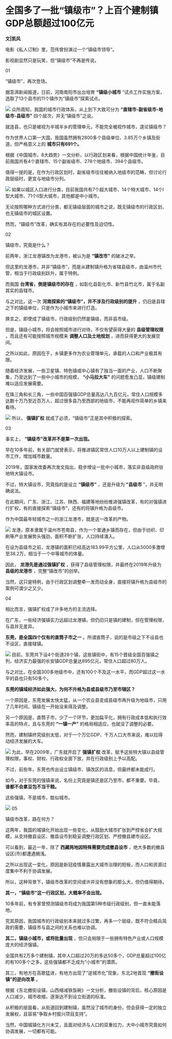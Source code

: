 # 全国多了一批“镇级市”？上百个建制镇GDP总额超过100亿元

**文|凯风**

电影《私人订制》里，范伟曾扮演过一个“镇级市领导”。

影视剧显然只是玩笑，但“镇级市”不再是传说。

01

“镇级市”，再次登场。

据澎湃新闻报道，日前，河南南阳市出台培育 **“镇级小城市** ”试点工作实施方案，选取了13个县市的11个镇作为“镇级市”探索试点。

![](https://inews.gtimg.com/om_bt/OrZSbIdkb9mREi29HiEOnt5hsZHWbQmrqdCzhoqUAJ42IAA/1000)
众所周知，我国的城市行政体系，从上到下大致可分为 **“直辖市-副省级市-地级市-县级市”** 四个层次，并无“镇级市”之说。

就连县，也只是被视为半城半乡的管理单元，不能完全被视作城市，遑论镇级市？

作为世界人口第一大国，我国虽然拥有2800多个县级单位、3.85万个乡镇及街道，但严格意义上的 **城市只有691个。**

根据《中国城市，8大趋势》一文分析，以行政区划来看，根据中国统计年鉴，目前我国共有4个直辖市、15个副省级市、278个地级市、394个县级市。

值得一提的是，在作为行政区划时，副省级市往往被纳入地级市的范畴，但讨论行政层级时，更宜与地级市分列。

![](https://inews.gtimg.com/om_bt/OBbBFp_d2vjdeu-8cXCT3e1_eFYIA8NM038tGmJH-Iu-gAA/1000)
如果以城区人口进行分类，目前我国共有7个超大城市、14个特大城市、14个I型大城市、71个II型大城市，其他都是中小城市。

无论按照哪种方式进行分类，都无镇级层面的城市之说，既无镇级市的行政区划，也无镇级市的城区设置。

然而，“镇级市”改革，确实有其存在的必要性及迫切性。

02

镇级市，究竟是什么？

前两年，浙江龙港镇改为龙港市，被认为是 **“镇改市”** 的破冰之举。

但这里的龙港市，并非“镇级市”，而是从建制镇升格为省辖县级市，由温州市代管，相当于行政级别跃升，属于特例。

而我国 **台湾省，倒是镇级市的存在** ，如彰化县彰化市、新竹县竹北市，属于名副其实的县辖市。

与之对比，这一次 **河南探索的“镇级市”，并不涉及行政级别的提升** ，仍旧是县辖之下的镇级单位，只是作为小城市来进行打造。

换言之，即使成了镇级市，行政级别仍然是镇级，而非县市级。

但是，镇级小城市，将会按照城市进行对待，不仅有望获得大量的 **县级管理权限** ，而且还有可能按照城市规模来 **调整人口及土地规划**
，进而获得更大的发展空间。

之所以如此，原因在于，乡镇更多作为农业管理单元，承载的人口和产业极其有限。

随着经济发展，一些卫星镇、特色镇或中心镇有了独当一面的产业，人口不断聚集，乃至达到了一些中小城市的规模， **“小马拉大车”**
的问题愈发凸显，镇级建制难以适应发展需要。

在珠三角和长三角，一些中国百强镇GDP总量高达八九百亿元，常住人口规模多达数十万乃至近百万人，超过很多县乃至西部的地级市，不能再视作简单的乡镇来看待。

![](https://inews.gtimg.com/om_bt/O3lut37I5Eg3Ky_n9qkctp1hH86S3BY8PIMBeQ5qYtL40AA/0)
所以， **强镇扩权** 就成了必须，“镇级市”正是其中积极的探索。

03

事实上， **“镇级市”改革并不是第一次出现。**

早在10多年前，有关部门就曾表示，将推进镇区常住人口10万人以上建制镇的设市工作，增加城市数量。

2019年，国家发改委再次发文指出，稳步增设一批中小城市，落实非县级政府驻地特大镇设市。

不过，特大镇设市，究竟指的是设立 **“镇级市”** ，还是升级为 **“县级市** ”，并无明确说法。

在此期间，广东、浙江、江苏、陕西、福建等地纷纷推进强镇改革，有的对强镇进行扩权，有的直接探索“镇级市”，还有的将镇升格为县级市。

作为中国最年轻城市之一的浙江龙港市，就是这一改革的产物。

![](https://inews.gtimg.com/om_bt/O1RSOSEr2rkzRAE4jNWjpN75bz63fDbpQ65NO1E9nKE9kAA/1000)
龙港，原本隶属于温州市苍南县，作为一个普通乡镇而存在，但由于纺织、印刷等产业发展势头强劲，面积不断扩张，人口持续涌入。

在设为县级市之前，龙港镇的面积已经高达183.99平方公里，人口从5000多激增至38.2万，相当于一个中等城市的体量。

因此， **龙港先是通过强镇扩权** ，获得了县级管理权限，并最终在2019年升级为 **县级的龙港市** ，完整“镇改市”的创举。

当然，这只是特例，由于行政区划调整牵一发而动全身，直接将镇升格为县级市的案例可谓少之又少。

04

相比而言，强镇扩权成了许多地方的主流选择。

在广东，一些经济强镇实力远超过龙港镇，但仍旧只是镇的建制，但在管理权限，与县并无差异。

**东莞，是全国四个仅有的直筒子市之一** 。所谓直筒子，说的是市级之下不设县也不设区，直接辖镇。

![](https://inews.gtimg.com/om_bt/OJoBbxE5Jz4tUj-69mmIcbz0eeajMILMf202LNbMuWMvYAA/1000)
目前，东莞共下设4个街道28个镇，这些镇街中，有15个晋级全国百强镇之列，经济实力最强的长安镇GDP总量达895亿元，常住人口超过80万人。

与之对比，在全国300多地级市中，还有100个不及这一水平，而GDP超过这一水平的县也只有50多个。

**东莞的镇域经济如此强大，为何不升格为县或县级市乃至市辖区？**

一个原因是，东莞发展太快太猛，从一个农业县变成县级市再升级为地级市，只用了几年时间，镇级在一开始没来得及调整。

另一个原因是，直筒子市，少了一个环节，更加扁平化，拥有行政成本低和执行效率高的特点，且与东莞的 **“一镇一产”** 的格局相适应，也就没了调整的必要。

然而，建制镇终究级别太低，对于一个万亿GDP、千万人口大市来说，难以拉得动经济发展的大车。

![](https://inews.gtimg.com/om_bt/O2J9QnUi2lV9Hh1OR3V9AntJB0wx50zfKuK73uAFpYLQwAA/1000)
为此，早在2009年，广东就开启了 **强镇扩权** 改革，赋予这些特大镇以县级管理权限，事权、财权、行政权全面下放，并在行政级别上予以高配。

不过，前些年，东莞也传出设立镇级市、镇改区的消息，但最终都未能成行。

如今，对于东莞的强镇来说，名份上究竟是镇还是区乃至市，都不重要。毕竟， **谁都不会拿豆包不当干粮。**

这些强镇，不是城市，胜似城市。

![](https://inews.gtimg.com/newsapp_bt/0/11902339930/1000)
05

镇级市改革，路在何方？

这两年，我国的城镇化开始出现一些变化，从鼓励大城市扩张到严控省会扩大规模，从支持撤县设区、撤县设市到稳妥调整行政区划、严控撤县建市设区。

可以看到，最近一年，除了 **西藏两地因特殊需要完成撤县设市** ，绝大多数的撤县设区(市)都遭遇搁浅。

之所以出现这一变化，原因是新冠疫情暴露出大城市治理的短板，而人口和资源过度集中不利于协调发展。

所以，这种背景下，镇级市改革的空间或许并没有想象的那么大，但仍值得期待。

**其一，“镇级市”这一行政区划，大概率不会出现。**

10多年前，有专家曾预测镇级市将成为我国第5种市级行政级别，但一直未能落地。

究其原因，我国城市的行政级别本来就过多过繁，再多一个层级，既不符合精兵简政的需要，镇级市与县之间的关系也难以协调。

**其二，镇级小城市，或将批量出现** ，但只会局限于一些拥有特色产业或人口规模庞大的经济强镇。

全国共有2万多个建制镇，其中人口超过20万的多达50多个，GDP总量超过100亿的有100多个之多，这些强镇都不乏成为“小城市”的潜质。

其三，有地方在高歌猛进，有地方出现了“逆城市化”现象，东北2地首现 **“撤街设镇”的逆向改革** 。

根据《东北撤街设镇，山西缩减铁饭碗》一文分析，撤街设镇的背后，核心原因是人口减少，城市收缩，逐渐达不到设立街道的标准。

从积极的层面看，从街道回到建制镇，虽然没了城市的身份，但会获得一定的独立发展权，且容易“争取乡村振兴项目支持”。

当然，中国城镇化方兴未艾，且面对经济与人口的双重拉力，大中小城市究竟如何协调发展，一切都有可能。


